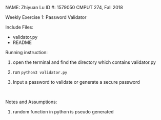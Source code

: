 NAME: Zhiyuan Lu
ID #: 1579050
CMPUT 274, Fall 2018

Weekly Exercise 1: Password Validator



Include Files:

- validator.py
- README



Running instruction:

1. open the terminal and find the directory which contains validator.py

2. run `python3 validator.py`

3. Input a password to validate or generate a secure password 

   ​

Notes and Assumptions:

1. random function in python is pseudo generated